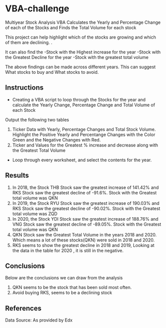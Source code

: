 # VBA-challenge
Multiyear Stock Analysis VBA
Calculates the Yearly and Percentage Change of each of the Stocks and Finds the Total Volume for each stock

This project can help highlight which of the stocks are growing and which of them are declining. .

It can also find the 
-Stock with the Highest increase for the year
-Stock with the Greatest Decline for the year
-Stock with the greatest total volume

The above findings can be made across different years. This can suggest What stocks to buy and What stocks to avoid.

## Instructions
* Creating a VBA script to loop through the Stocks for the year and calculate the Yearly Change, Percentage Change and Total Volume of each Stock

Output the following two tables 

1. Ticker Data with Yearly, Percentage Changes and Total Stock Volume.  Highlight the Positive Yearly and Percentange Changes with the Color Green and the Negative Changes with Red.
2. Ticker and Values for the Greatest % increase and decrease along with the Greatest Total Volume

* Loop through every worksheet, and select the contents for the year.

## Results

1. In 2018, the Stock THB Stock saw the greatest increase of 141.42% and RKS Stock saw the greatest decline of -91.6%. Stock with the Greatest total volume was QKN
2. In 2019, the Stock RYU Stock saw the greatest increase of 190.03% and RKS Stock saw the greatest decline of -90.02%. Stock with the Greatest total volume was ZQD
3. In 2020, the Stock YDI Stock saw the greatest increase of 188.76% and VNG Stock saw the greatest decline of -89.05%. Stock with the Greatest total volume was QKN
4. QKN Stock saw the Greatest Total Volume in the years 2018 and 2020. Which means a lot of these stocks(QKN) were sold in 2018 and 2020.
5. RKS seems to show the greatest decline in 2018 and 2019, Looking at the data in the table for 2020 , it is still in the negative. 

## Conclusions
Below are the conclusions we can draw from the analysis

1. QKN seems to be the stock that has been sold most often.
2. Avoid buying RKS, seems to be a declining stock 


## References

Data Source: As provided by Edx

